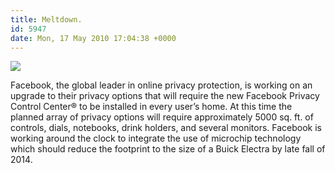 ```yaml
---
title: Meltdown.
id: 5947
date: Mon, 17 May 2010 17:04:38 +0000
---
```


![](http://www.airbagindustries.com/bucket/fpcc.jpg)  

Facebook, the global leader in online privacy protection, is working on an upgrade to their privacy options that will require the new Facebook Privacy Control Center® to be installed in every user’s home. At this time the planned array of privacy options will require approximately 5000 sq. ft. of controls, dials, notebooks, drink holders, and several monitors. Facebook is working around the clock to integrate the use of microchip technology which should reduce the footprint to the size of a Buick Electra by late fall of 2014.





